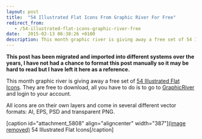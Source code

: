 ```yaml
---
layout: post
title:  "54 Illustrated Flat Icons From Graphic River For Free"
redirect_from:
   - /54-illustrated-flat-icons-graphic-river-free
date:   2015-02-13 06:38:26 +0100
description: This month graphic river is giving away a free set of 54 Illustrated Flat Icons. They are free to download, all you...
---
```


**This post has been migrated and imported into different systems over the years, I have not had a chance to format this post manually so it may be hard to read but I have left it here as a reference.**

This month graphic river is giving away a free set of [54 Illustrated Flat Icons](http://anve.to/4CYT1 "54 Illustrated Flat Icons"). They are free to download, all you have to do is to go to [GraphicRiver](http://anve.to/HDahB "GraphicRiver") and login to your account.  
  
 All icons are on their own layers and come in several different vector formats: AI, EPS, PSD and transparent PNG.  
  
 \[caption id="attachment\_5808" align="aligncenter" width="387"\][(image removed)](http://anve.to/4CYT1 "54 Illustrated Flat Icons") 54 Illustrated Flat Icons\[/caption\]